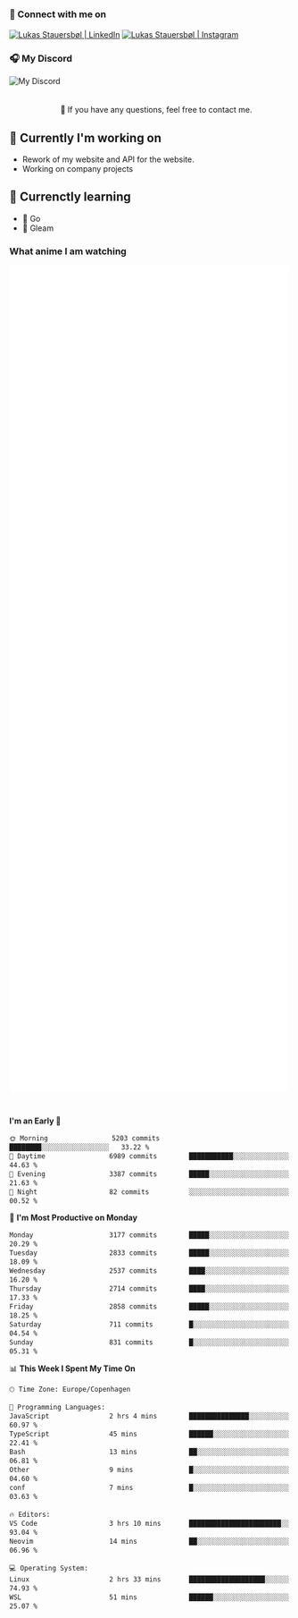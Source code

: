 ### 🔗 Connect with me on
<a href="https://www.instagram.com/lukas_stauersbol" target="_blank"><img align="center" src="https://raw.githubusercontent.com/stauersbol/stauersbol/main/images/instagram.svg" alt="Lukas Stauersbøl | LinkedIn" width="30px"/></a>
<a href="https://www.linkedin.com/in/lukas-stauersbol/" target="_blank"><img align="center" src="https://raw.githubusercontent.com/stauersbol/stauersbol/main/images/linkedin.svg" alt="Lukas Stauersbøl | Instagram" width="30px"/></a>

<p align="center">
 <h3>🎧 My Discord</h3>
 <img align="left" height="55px" src="https://discord.c99.nl/widget/theme-2/147806323323568128.png" alt="My Discord" />
</p>

<br/>
<br/>
<br/>
💬 If you have any questions, feel free to contact me.

## 🔭 Currently I'm working on
- Rework of my website and API for the website.
- Working on company projects
 
## 🌱 Currenctly learning
- 💙 Go
- 💜 Gleam

### What anime I am watching
<a href="https://anilist.co/user/slashiy/" align="center"><img align="center" width="500px" src="metrics.plugin.personal.anilist.svg" /></a>

<br/>

<!--START_SECTION:waka-->
**I'm an Early 🐤** 

```text
🌞 Morning                5203 commits        ████████░░░░░░░░░░░░░░░░░   33.22 % 
🌆 Daytime                6989 commits        ███████████░░░░░░░░░░░░░░   44.63 % 
🌃 Evening                3387 commits        █████░░░░░░░░░░░░░░░░░░░░   21.63 % 
🌙 Night                  82 commits          ░░░░░░░░░░░░░░░░░░░░░░░░░   00.52 % 
```
📅 **I'm Most Productive on Monday** 

```text
Monday                   3177 commits        █████░░░░░░░░░░░░░░░░░░░░   20.29 % 
Tuesday                  2833 commits        █████░░░░░░░░░░░░░░░░░░░░   18.09 % 
Wednesday                2537 commits        ████░░░░░░░░░░░░░░░░░░░░░   16.20 % 
Thursday                 2714 commits        ████░░░░░░░░░░░░░░░░░░░░░   17.33 % 
Friday                   2858 commits        █████░░░░░░░░░░░░░░░░░░░░   18.25 % 
Saturday                 711 commits         █░░░░░░░░░░░░░░░░░░░░░░░░   04.54 % 
Sunday                   831 commits         █░░░░░░░░░░░░░░░░░░░░░░░░   05.31 % 
```


📊 **This Week I Spent My Time On** 

```text
🕑︎ Time Zone: Europe/Copenhagen

💬 Programming Languages: 
JavaScript               2 hrs 4 mins        ███████████████░░░░░░░░░░   60.97 % 
TypeScript               45 mins             ██████░░░░░░░░░░░░░░░░░░░   22.41 % 
Bash                     13 mins             ██░░░░░░░░░░░░░░░░░░░░░░░   06.81 % 
Other                    9 mins              █░░░░░░░░░░░░░░░░░░░░░░░░   04.60 % 
conf                     7 mins              █░░░░░░░░░░░░░░░░░░░░░░░░   03.63 % 

🔥 Editors: 
VS Code                  3 hrs 10 mins       ███████████████████████░░   93.04 % 
Neovim                   14 mins             ██░░░░░░░░░░░░░░░░░░░░░░░   06.96 % 

💻 Operating System: 
Linux                    2 hrs 33 mins       ███████████████████░░░░░░   74.93 % 
WSL                      51 mins             ██████░░░░░░░░░░░░░░░░░░░   25.07 % 
```


<!--END_SECTION:waka-->
